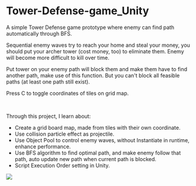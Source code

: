 # Tower-Defense-game_Unity
A simple Tower Defense game prototype where enemy can find path automatically through BFS.<br>

<p>Sequential enemy waves try to reach your home and steal your money, you should put your archer tower (cost money, too) to eliminate them. Enemy will become more difficult to kill over time.</p>
<p>Put tower on your enemy path will block them and make them have to find another path, make use of this function. But you can't block all feasible paths (at least one path still exist).</p>
<p>Press C to toggle coordinates of tiles on grid map.</p>
<br>
<p>Through this project, I learn about:</p>
<ul>
  <li>Create a grid board map, made from tiles with their own coordinate.</li>
  <li>Use collision particle effect as projectile.</li>
  <li>Use Object Pool to control enemy waves, without Instantiate in runtime, enhance performance.</li>
  <li>Use BFS algorithm to find optimal path, and make enemy follow that path, auto update new path when current path is blocked.</li>
  <li>Script Execution Order setting in Unity.</li>
</ul>

<img src="capture.gif">

<!-- Thanks to Udemy course of Gamedev.tv -->
